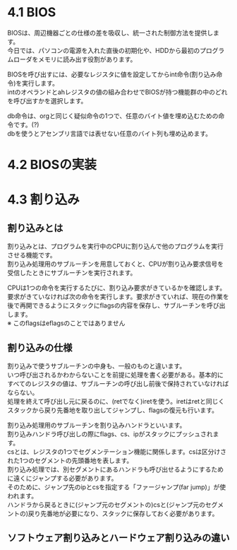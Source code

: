 # 4.1 BIOS
BIOSは、周辺機器ごとの仕様の差を吸収し、統一された制御方法を提供します。  
今日では、パソコンの電源を入れた直後の初期化や、HDDから最初のプログラムローダをメモリに読み出す役割があります。  
  
BIOSを呼び出すには、必要なレジスタに値を設定してからint命令(割り込み命令)を実行します。  
intのオペランドとahレジスタの値の組み合わせでBIOSが持つ機能群の中のどれを呼び出すかを選択します。  
  
db命令は、orgと同じく疑似命令の1つで、任意のバイト値を埋め込むための命令です。(?)  
dbを使うとアセンブリ言語では表せない任意のバイト列も埋め込めます。  
  
# 4.2 BIOSの実装

# 4.3 割り込み
## 割り込みとは
割り込みとは、プログラムを実行中のCPUに割り込んで他のプログラムを実行させる機能です。  
割り込み処理用のサブルーチンを用意しておくと、CPUが割り込み要求信号を受信したときにサブルーチンを実行されます。  
  
CPUは1つの命令を実行するたびに、割り込み要求がきているかを確認します。  
要求がきていなければ次の命令を実行します。要求がきていれば、現在の作業を後で再開できるようにスタックにflagsの内容を保存し、サブルーチンを呼び出します。  
※ このflagsはeflagsのことではありません  

## 割り込みの仕様
割り込みで使うサブルーチンの中身も、一般のものと違います。  
いつ呼び出されるかわからないことを前提に処理を書く必要がある。基本的にすべてのレジスタの値は、サブルーチンの呼び出し前後で保持されていなければならない。  
処理を終えて呼び出し元に戻るのに、(retでなく)iretを使う。iretはretと同じくスタックから戻り先番地を取り出してジャンプし、flagsの復元も行います。  
  
割り込み処理用のサブルーチンを割り込みハンドラといいます。  
割り込みハンドラ呼び出しの際にflags、cs、ipがスタックにプッシュされます。  
csとは、レジスタの1つでセグメンテーション機能に関係します。csは区分けされた1つのセグメントの先頭番地を表します。  
割り込み処理では、別セグメントにあるハンドラも呼び出せるようにするために遠くにジャンプする必要があります。  
そのために、ジャンプ先のipとcsを指定する「ファージャンプ(far jump)」が使われます。  
ハンドラから戻るときに(ジャンプ元のセグメントの)csと(ジャンプ元のセグメントの)戻り先番地が必要になり、スタックに保存しておく必要があります。

## ソフトウェア割り込みとハードウェア割り込みの違い
